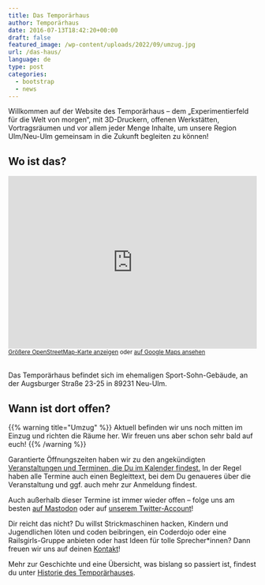 ```yaml
---
title: Das Temporärhaus
author: Temporärhaus
date: 2016-07-13T18:42:20+00:00
draft: false
featured_image: /wp-content/uploads/2022/09/umzug.jpg
url: /das-haus/
language: de
type: post
categories:
  - bootstrap
  - news
---
```

Willkommen auf der Website des Temporärhaus – dem „Experimentierfeld für die Welt von morgen“, mit 3D-Druckern, offenen Werkstätten, Vortragsräumen und vor allem jeder Menge Inhalte, um unsere Region Ulm/Neu-Ulm gemeinsam in die Zukunft begleiten zu können!

<!--more-->

## Wo ist das?

<iframe width="100%" height="350" frameborder="0" scrolling="no" marginheight="0" marginwidth="0" src="https://www.openstreetmap.org/export/embed.html?bbox=10.000120103359224%2C48.39563732211802%2C10.00395566225052%2C48.397005066875344&amp;layer=mapnik&amp;marker=48.39632119909295%2C10.00203788280487"></iframe> <small><a href="https://www.openstreetmap.org/?mlat=48.39632&amp;mlon=10.00204#map=19/48.39632/10.00204">Größere OpenStreetMap-Karte anzeigen</a> oder <a href="https://goo.gl/maps/pDmZJLzoo3Sc8xD69">auf Google Maps ansehen</a></small><br/><br/>

Das Temporärhaus befindet sich im ehemaligen Sport-Sohn-Gebäude, an der Augsburger Straße 23-25 in 89231 Neu-Ulm.

## Wann ist dort offen?

{{% warning title="Umzug" %}} Aktuell befinden wir uns noch mitten im Einzug und richten die Räume her. Wir freuen uns aber schon sehr bald auf euch! {{% /warning %}}

Garantierte Öffnungszeiten haben wir zu den angekündigten [Veranstaltungen und Terminen, die Du im Kalender findest.](/termine-und-oeffnungszeiten/) In der Regel haben alle Termine auch einen Begleittext, bei dem Du genaueres über die Veranstaltung und ggf. auch mehr zur Anmeldung findest.

Auch außerhalb dieser Termine ist immer wieder offen – folge uns am besten [auf Mastodon](https://chaos.social/@temporaerhaus) oder auf [unserem Twitter-Account](https://twitter.com/temporaerhaus)!

Dir reicht das nicht? Du willst Strickmaschinen hacken, Kindern und Jugendlichen löten und coden beibringen, ein Coderdojo oder eine Railsgirls-Gruppe anbieten oder hast Ideen für tolle Sprecher*innen? Dann freuen wir uns auf deinen [Kontakt](/kontakt/)!

Mehr zur Geschichte und eine Übersicht, was bislang so passiert ist, findest du unter [Historie des Temporärhauses](/geschichte/).
